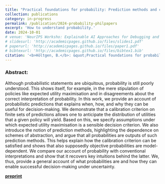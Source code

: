 ```yaml
---
title: "Practical foundations for probability: Prediction methods and calibration"
collection: publications
category: in-progress
permalink: /publication/2024-probability-philpapers
excerpt: 'How to understand probability.'
date: 2024-10-01
# venue: 'NeurIPS Worksho: Explainable AI Approaches for Debugging and Diagnosis'
# slidesurl: 'http://academicpages.github.io/files/slides1.pdf'
# paperurl: 'http://academicpages.github.io/files/paper1.pdf'
# bibtexurl: 'http://academicpages.github.io/files/bibtex1.bib'
citation: '<b>Höltgen, B.</b>: &quot;Practical foundations for probability: Prediction methods and calibration.&quot; <i>PhilPapers preprint.</i> 2024.'
---
```

### Abstract:
Although probabilistic statements are ubiquitous, probability is still poorly understood. This shows itself, for example, in the mere stipulation of policies like expected utility maximisation and in disagreements about the correct interpretation of probability. In this work, we provide an account of probabilistic predictions that explains when, how, and why they can be useful for decision-making. We demonstrate that a calibration criterion on finite sets of predictions allows one to anticipate the distribution of utilities that a given policy will yield. Based on this, we specify assumptions under which expected utility maximisation is a sensible decision criterion. We also introduce the notion of prediction methods, highlighting the dependence on schemes of abstraction, and argue that all probabilities are outputs of such prediction methods. This helps explain how the calibration criterion can be satisfied and shows that also supposedly objective probabilities are model-dependent. We compare our account of probability with conventional interpretations and show that it recovers key intuitions behind the latter. We, thus, provide a general account of what probabilities are and how they can enable successful decision-making under uncertainty.

[**preprint**](https://philpapers.org/archive/HLTPFF.pdf)
